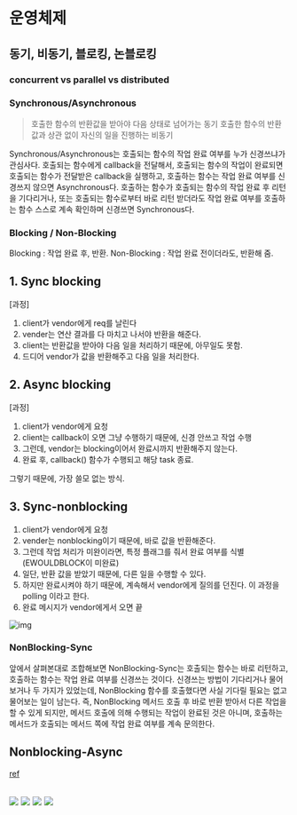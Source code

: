# 운영체제

## 동기, 비동기, 블로킹, 논블로킹

### concurrent vs parallel vs distributed

### Synchronous/Asynchronous
> 호출한 함수의 반환값을 받아야 다음 상태로 넘어가는 동기
> 호출한 함수의 반환값과 상관 없이 자신의 일을 진행하는 비동기

Synchronous/Asynchronous는 호출되는 함수의 작업 완료 여부를 누가 신경쓰냐가 관심사다.
호출되는 함수에게 callback을 전달해서, 호출되는 함수의 작업이 완료되면 호출되는 함수가 전달받은 callback을 실행하고, 호출하는 함수는 작업 완료 여부를 신경쓰지 않으면 Asynchronous다.
호출하는 함수가 호출되는 함수의 작업 완료 후 리턴을 기다리거나, 또는 호출되는 함수로부터 바로 리턴 받더라도 작업 완료 여부를 호출하는 함수 스스로 계속 확인하며 신경쓰면 Synchronous다.


### Blocking / Non-Blocking

Blocking : 작업 완료 후, 반환.
Non-Blocking : 작업 완료 전이더라도, 반환해 줌.

## 1. Sync blocking

[과정]
1. client가 vendor에게 req를 날린다
2. vender는 연산 결과를 다 마치고 나서야 반환을 해준다.
3. client는 반환값을 받아야 다음 일을 처리하기 때문에, 아무일도 못함.
4. 드디어 vendor가 값을 반환해주고 다음 일을 처리한다.

## 2. Async blocking
[과정]
1. client가 vendor에게 요청
2. client는 callback이 오면 그냥 수행하기 때문에, 신경 안쓰고 작업 수행
3. 그런데, vendor는 blocking이어서 완료시까지 반환해주지 않는다.
4. 완료 후, callback() 함수가 수행되고 해당 task 종료.

그렇기 때문에, 가장 쓸모 없는 방식.

## 3. Sync-nonblocking
1. client가 vendor에게 요청
2. vender는 nonblocking이기 때문에, 바로 값을 반환해준다.
3. 그런데 작업 처리가 미완이라면, 특정 플래그를 줘서 완료 여부를 식별 (EWOULDBLOCK이 미완료)
4. 일단, 반환 값을 받았기 때문에, 다른 일을 수행할 수 있다.
5. 하지만 완료시켜야 하기 때문에, 계속해서 vendor에게 질의를 던진다. 이 과정을 polling 이라고 한다.
6. 완료 메시지가 vendor에게서 오면 끝

![img](https://t1.daumcdn.net/cfile/tistory/253D9E475516150118)
### NonBlocking-Sync

앞에서 살펴본대로 조합해보면 NonBlocking-Sync는 호출되는 함수는 바로 리턴하고, 호출하는 함수는 작업 완료 여부를 신경쓰는 것이다. 신경쓰는 방법이 기다리거나 물어보거나 두 가지가 있었는데, NonBlocking 함수를 호출했다면 사실 기다릴 필요는 없고 물어보는 일이 남는다.
즉, NonBlocking 메서드 호출 후 바로 반환 받아서 다른 작업을 할 수 있게 되지만, 메서드 호출에 의해 수행되는 작업이 완료된 것은 아니며, 호출하는 메서드가 호출되는 메서드 쪽에 작업 완료 여부를 계속 문의한다.


## Nonblocking-Async

[ref](https://homoefficio.github.io/2017/02/19/Blocking-NonBlocking-Synchronous-Asynchronous/)


![](https://i.imgur.com/dUMM3XZ.png)
![](https://i.imgur.com/P7ENl70.png)
![](https://i.imgur.com/pETOK8L.png)
![](https://i.imgur.com/7L70rsF.png)
---
